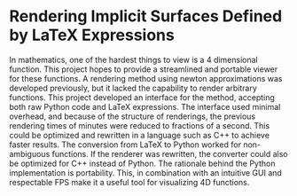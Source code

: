 # Rendering Implicit Surfaces Defined by LaTeX Expressions

In mathematics, one of the hardest things to view is a 4 dimensional function. This project hopes to provide a streamlined and portable viewer for these functions. A rendering method using newton approximations was developed previously, but it lacked the capability to render arbitrary functions. This project developed an interface for the method, accepting both raw Python code and LaTeX expressions. The interface used minimal overhead, and because of the structure of renderings, the previous rendering times of minutes were reduced to fractions of a second. This could be optimized and rewritten in a language such as C++ to achieve faster results. The conversion from LaTeX to Python worked for non-ambiguous functions. If the renderer was rewritten, the converter could also be optimized for C++ instead of Python. The rationale behind the Python implementation is portability. This, in combination with an intuitive GUI and respectable FPS make it a useful tool for visualizing 4D functions.
